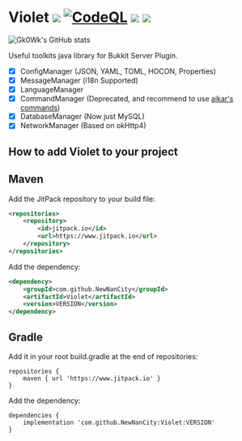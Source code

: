 # Violet [![](https://www.jitpack.io/v/NewNanCity/Violet.svg)](https://www.jitpack.io/#NewNanCity/Violet) [![CodeQL](https://github.com/NewNanCity/Violet/actions/workflows/codeql-analysis.yml/badge.svg)](https://github.com/NewNanCity/Violet/actions/workflows/codeql-analysis.yml) [![](https://github.com/NewNanCity/Violet/actions/workflows/gradle.yml/badge.svg)](https://github.com/NewNanCity/Violet/actions/workflows/gradle.yml) [![](https://img.shields.io/badge/Join-NewNanCity-yellow)](https://www.newnan.city)

![Gk0Wk's GitHub stats](https://github-readme-stats.vercel.app/api?username=Gk0Wk&theme=dracula&show_icons=true&count_private=true)

Useful toolkits java library for Bukkit Server Plugin.

- [x] ConfigManager (JSON, YAML, TOML, HOCON, Properties)
- [x] MessageManager (i18n Supported)
- [x] LanguageManager
- [x] CommandManager (Deprecated, and recommend to use [aikar's commands](https://github.com/aikar/commands))
- [x] DatabaseManager (Now just MySQL)
- [x] NetworkManager (Based on okHttp4)

## How to add Violet to your project

## Maven

Add the JitPack repository to your build file:

```xml
<repositories>
    <repository>
        <id>jitpack.io</id>
        <url>https://www.jitpack.io</url>
    </repository>
</repositories>
```

Add the dependency:

```xml
<dependency>
    <groupId>com.github.NewNanCity</groupId>
    <artifactId>Violet</artifactId>
    <version>VERSION</version>
</dependency>
```

## Gradle

Add it in your root build.gradle at the end of repositories:

```
repositories {
    maven { url 'https://www.jitpack.io' }
}
```

Add the dependency:

```
dependencies {
    implementation 'com.github.NewNanCity:Violet:VERSION'
}
```
